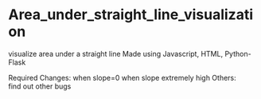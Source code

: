 # Area_under_straight_line_visualization
visualize area under a straight line
Made using Javascript, HTML, Python-Flask

Required Changes:
  when slope=0
  when slope extremely high
Others:  
  find out other bugs
